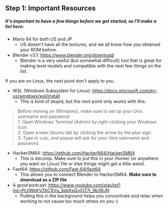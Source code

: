 ## Step 1: Important Resources
##### It's important to have a few things before we get started, so I'll make a list here:
- Mario 64 for both US and JP
  - US doesn't have all the textures, and we all know how you obtained your ROM before.
- Blender v3.1: https://www.blender.org/download/
  - Blender is a very useful (but somewhat difficult) tool that is great for making level models and compatible with the next few things on the list.

If you are on Linux, the next point don't apply to you.
- WSL (Windows Subsystem for Linux): https://docs.microsoft.com/en-us/windows/wsl/install
  - This is kind of stupid, but the next point only works with this.

> Before moving on (Windows), make sure to set up your Unix username and password:  
1\. Open Windows Terminal (Admin) by right-clicking your Windows Icon.  
2\. Open a new Ubuntu tab by clicking the arrow by the plus sign.  
3\. Type in `sudo`, and popup will ask for your Unix username and password.  

- HackerSM64: https://github.com/HackerN64/HackerSM64
  - This is decomp. Make sure to put this in your /home/<user> (or anywhere you want on Linux) file or else  things might get a little weird.
- Fast64: https://github.com/Fast-64/fast64
  - This allows you to connect Blender to HackerSM64. **Make sure to download as a ZIP file**
- A good podcast: https://www.youtube.com/playlist?list=PLtiWkKVZkCXVu_3pkKsQviOZ7r_9b39JN
  - Putting this in the background helps you concentrate and relax when working to not cause too much stress on you :)
